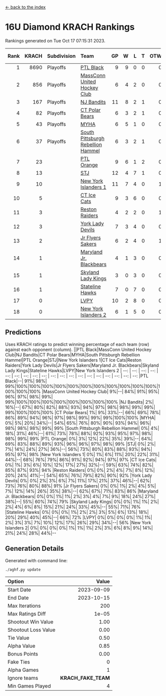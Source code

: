 [<- back to the index](readme.md)
# 16U Diamond KRACH Rankings
Rankings generated on Tue Oct 17 07:15:31 2023.

Rank|KRACH|Subdivision|Team|GP|W|L|T|OTW|OTL|SoS|Exp Wins|Win Diff
---:|---:|:---|:---|---:|---:|---:|---:|---:|---:|---:|---:|---:
1|8690|Playoffs|[PTL Black](https://gamesheetstats.com/seasons/3663/teams/140833/schedule)|9|9|0|0|0|0|178|9.8|-0.0
2|856|Playoffs|[MassConn United Hockey Club](https://gamesheetstats.com/seasons/3663/teams/140835/schedule)|6|4|2|0|0|0|2532|4.8|-0.0
3|167|Playoffs|[NJ Bandits](https://gamesheetstats.com/seasons/3663/teams/140836/schedule)|11|8|2|1|0|0|162|9.3|-0.0
4|82|Playoffs|[CT Polar Bears](https://gamesheetstats.com/seasons/3663/teams/140834/schedule)|6|3|2|1|0|0|72|4.4|0.0
5|43|Playoffs|[MYHA](https://gamesheetstats.com/seasons/3663/teams/140838/schedule)|6|5|1|0|0|0|26|5.9|0.0
6|37|Playoffs|[South Pittsburgh Rebellion Hammel](https://gamesheetstats.com/seasons/3663/teams/140839/schedule)|6|3|2|1|0|0|1261|4.4|0.0
7|23||[PTL Orange](https://gamesheetstats.com/seasons/3663/teams/140842/schedule)|9|6|1|2|0|0|9|7.9|0.0
8|13||[STJ](https://gamesheetstats.com/seasons/3663/teams/140841/schedule)|12|4|7|1|0|1|1357|5.4|0.0
9|10||[New York Islanders 1](https://gamesheetstats.com/seasons/3663/teams/140847/schedule)|11|7|4|0|1|0|22|7.9|0.0
10|5||[CT Ice Cats](https://gamesheetstats.com/seasons/3663/teams/140846/schedule)|9|3|6|0|0|0|1061|3.9|0.0
11|3||[Reston Raiders](https://gamesheetstats.com/seasons/3663/teams/140850/schedule)|4|2|2|0|1|0|6|2.9|0.0
12|3||[York Lady Devils](https://gamesheetstats.com/seasons/3663/teams/140845/schedule)|7|3|4|0|0|1|1098|3.9|0.0
13|2||[Jr Flyers Sakers](https://gamesheetstats.com/seasons/3663/teams/140843/schedule)|6|2|4|0|1|0|29|2.9|0.0
14|1||[Maryland Jr. Blackbears](https://gamesheetstats.com/seasons/3663/teams/140848/schedule)|4|1|3|0|0|1|1746|1.9|0.0
15|1||[Skyland Lady Kings](https://gamesheetstats.com/seasons/3663/teams/140849/schedule)|3|0|3|0|0|0|11|0.9|0.0
16|1||[Stateline Hawks](https://gamesheetstats.com/seasons/3663/teams/140840/schedule)|7|0|7|0|0|0|1139|0.9|0.0
17|0||[LVPY](https://gamesheetstats.com/seasons/3663/teams/140844/schedule)|10|2|8|0|0|0|18|2.9|0.0
18|0||[New York Islanders 2](https://gamesheetstats.com/seasons/3663/teams/140851/schedule)|6|1|5|0|0|0|7|1.9|0.0

## Predictions
Uses KRACH ratings to predict winning percentage of each team (row) against each opponent (column).
||PTL Black|MassConn United Hockey Club|NJ Bandits|CT Polar Bears|MYHA|South Pittsburgh Rebellion Hammel|PTL Orange|STJ|New York Islanders 1|CT Ice Cats|Reston Raiders|York Lady Devils|Jr Flyers Sakers|Maryland Jr. Blackbears|Skyland Lady Kings|Stateline Hawks|LVPY|New York Islanders 2
| --: | --: | --: | --: | --: | --: | --: | --: | --: | --: | --: | --: | --: | --: | --: | --: | --: | --: | --: 
|PTL Black|--| 91%| 98%| 99%|100%|100%|100%|100%|100%|100%|100%|100%|100%|100%|100%|100%|100%|100%
|MassConn United Hockey Club|  9%|--| 84%| 91%| 95%| 96%| 97%| 98%| 99%| 99%|100%|100%|100%|100%|100%|100%|100%|100%
|NJ Bandits|  2%| 16%|--| 67%| 80%| 82%| 88%| 93%| 94%| 97%| 98%| 98%| 99%| 99%| 99%|100%|100%|100%
|CT Polar Bears|  1%|  9%| 33%|--| 66%| 69%| 78%| 86%| 89%| 94%| 96%| 97%| 98%| 99%| 99%| 99%|100%|100%
|MYHA|  0%|  5%| 20%| 34%|--| 54%| 65%| 76%| 80%| 90%| 93%| 94%| 96%| 98%| 98%| 98%| 99%| 99%
|South Pittsburgh Rebellion Hammel|  0%|  4%| 18%| 31%| 46%|--| 61%| 73%| 78%| 88%| 92%| 93%| 95%| 97%| 98%| 98%| 99%| 99%
|PTL Orange|  0%|  3%| 12%| 22%| 35%| 39%|--| 64%| 69%| 83%| 88%| 89%| 93%| 96%| 96%| 97%| 98%| 99%
|STJ|  0%|  2%|  7%| 14%| 24%| 27%| 36%|--| 56%| 73%| 80%| 83%| 88%| 93%| 94%| 95%| 97%| 98%
|New York Islanders 1|  0%|  1%|  6%| 11%| 20%| 22%| 31%| 44%|--| 68%| 76%| 79%| 86%| 91%| 92%| 94%| 97%| 97%
|CT Ice Cats|  0%|  1%|  3%|  6%| 10%| 12%| 17%| 27%| 32%|--| 59%| 63%| 74%| 82%| 85%| 87%| 93%| 94%
|Reston Raiders|  0%|  0%|  2%|  4%|  7%|  8%| 12%| 20%| 24%| 41%|--| 54%| 65%| 76%| 79%| 82%| 90%| 92%
|York Lady Devils|  0%|  0%|  2%|  3%|  6%|  7%| 11%| 17%| 21%| 37%| 46%|--| 62%| 73%| 76%| 80%| 88%| 91%
|Jr Flyers Sakers|  0%|  0%|  1%|  2%|  4%|  5%|  7%| 12%| 14%| 26%| 35%| 38%|--| 62%| 67%| 71%| 83%| 86%
|Maryland Jr. Blackbears|  0%|  0%|  1%|  1%|  2%|  3%|  4%|  7%|  9%| 18%| 24%| 27%| 38%|--| 55%| 60%| 74%| 79%
|Skyland Lady Kings|  0%|  0%|  1%|  1%|  2%|  2%|  4%|  6%|  8%| 15%| 21%| 24%| 33%| 45%|--| 55%| 71%| 76%
|Stateline Hawks|  0%|  0%|  0%|  1%|  2%|  2%|  3%|  5%|  6%| 13%| 18%| 20%| 29%| 40%| 45%|--| 66%| 72%
|LVPY|  0%|  0%|  0%|  0%|  1%|  1%|  2%|  3%|  3%|  7%| 10%| 12%| 17%| 26%| 29%| 34%|--| 56%
|New York Islanders 2|  0%|  0%|  0%|  0%|  1%|  1%|  1%|  2%|  3%|  6%|  8%|  9%| 14%| 21%| 24%| 28%| 44%|--

## Generation Details

Generated with command line:
```
./aghf.py update
```

| Option | Value |
| :----- | ----: |
| Start Date | 2023-09-09 |
| End Date | 2023-10-15 |
| Max Iterations | 200 |
| Max Ratings Diff | 1e-05 |
| Shootout Win Value | 1.00 |
| Shootout Loss Value | 0.00 |
| Tie Value | 0.50 |
| Alpha Value | 0.85 |
| Bonus Points | 0.00 |
| Fake Ties | 0 |
| Alpha Games | 1 |
| Ignore teams | __KRACH_FAKE_TEAM__ |
| Min Games Played | 4 |

